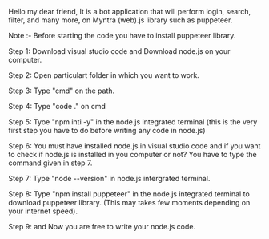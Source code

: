 Hello my dear friend,
It is a bot application that will perform login, search, filter, and many more, on Myntra (web).js library such as puppeteer.

Note :- Before starting the code you have to install puppeteer library.

Step 1:  Download visual studio code and Download node.js on your computer.

Step 2: Open particulart folder in which you want to work.

Step 3: Type "cmd" on the path.

Step 4: Type "code ." on cmd

Step 5: Tyoe "npm inti -y" in the node.js integrated terminal (this is the very first step you have to do before writing any code in node.js)

Step 6: You must have installed node.js in visual studio code and if you want to check if node.js is installed in you computer or not? You have to type the command given in step 7.

Step 7: Type "node --version" in node.js intergrated terminal.

Step 8: Type "npm install puppeteer" in the node.js integrated terminal to download puppeteer library. (This may takes few moments depending on your internet speed).

Step 9: and Now you are free to write your node.js code.
